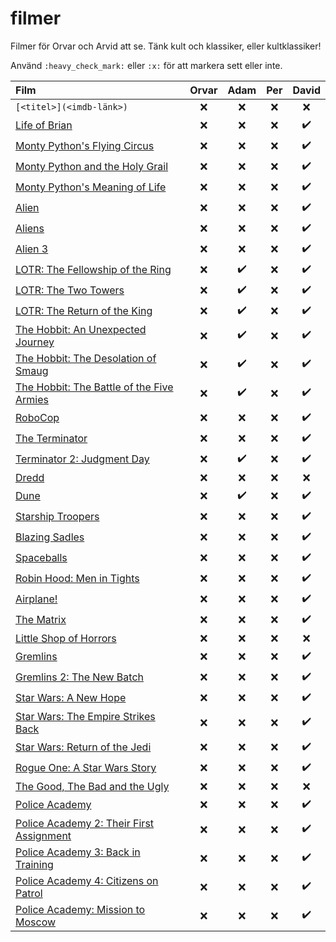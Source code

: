 # filmer
Filmer för Orvar och Arvid att se. Tänk kult och klassiker, eller kultklassiker!

Använd `:heavy_check_mark:` eller `:x:` för att markera sett eller inte.


| Film | Orvar | Adam | Per | David |
| :--- | :---: | :---: | :---: | :---: |
| `[<titel>](<imdb-länk>)` | :x: | :x: | :x: | :x: |
| [Life of Brian](https://www.imdb.com/title/tt0079470) | :x: | :x: | :x: | :heavy_check_mark: |
| [Monty Python's Flying Circus](https://www.imdb.com/title/tt0063929) | :x: | :x: | :x: | :heavy_check_mark: |
| [Monty Python and the Holy Grail](https://www.imdb.com/title/tt0071853) | :x: | :x: | :x: | :heavy_check_mark: |
| [Monty Python's Meaning of Life](https://www.imdb.com/title/tt0085959) | :x: | :x: | :x: | :heavy_check_mark: |
| [Alien](https://www.imdb.com/title/tt0078748) | :x: | :x: | :x: | :heavy_check_mark: |
| [Aliens](https://www.imdb.com/title/tt0090605) | :x: | :x: | :x: | :heavy_check_mark: |
| [Alien 3](https://www.imdb.com/title/tt0103644) | :x: | :x: | :x: | :heavy_check_mark: |
| [LOTR: The Fellowship of the Ring](https://www.imdb.com/title/tt0120737) | :x: | :heavy_check_mark: | :x: | :heavy_check_mark: |
| [LOTR: The Two Towers](https://www.imdb.com/title/tt0167261) | :x: | :heavy_check_mark: | :x: | :heavy_check_mark: |
| [LOTR: The Return of the King](https://www.imdb.com/title/tt0167260) | :x: | :heavy_check_mark: | :x: | :heavy_check_mark: |
| [The Hobbit: An Unexpected Journey](https://www.imdb.com/title/tt0903624) | :x: | :heavy_check_mark: | :x: | :heavy_check_mark: |
| [The Hobbit: The Desolation of Smaug](https://www.imdb.com/title/tt1170358) | :x: | :heavy_check_mark: | :x: | :heavy_check_mark: |
| [The Hobbit: The Battle of the Five Armies](https://www.imdb.com/title/tt2310332) | :x: | :heavy_check_mark: | :x: | :heavy_check_mark: |
| [RoboCop](https://www.imdb.com/title/tt0093870) | :x: | :x: | :x: | :heavy_check_mark: |
| [The Terminator](https://www.imdb.com/title/tt0088247) | :x: | :x: | :x: | :heavy_check_mark: |
| [Terminator 2: Judgment Day](https://www.imdb.com/title/tt0103064) | :x: | :heavy_check_mark: | :x: | :heavy_check_mark: |
| [Dredd](https://www.imdb.com/title/tt1343727) | :x: | :x: | :x: | :x: |
| [Dune](https://www.imdb.com/title/tt1160419) | :x: | :heavy_check_mark: | :x: | :heavy_check_mark: |
| [Starship Troopers](https://www.imdb.com/title/tt0120201) | :x: | :x: | :x: | :heavy_check_mark: |
| [Blazing Sadles](https://www.imdb.com/title/tt0071230) | :x: | :x: | :x: | :heavy_check_mark: |
| [Spaceballs](https://www.imdb.com/title/tt0094012) | :x: | :x: | :x: | :heavy_check_mark: |
| [Robin Hood: Men in Tights](https://www.imdb.com/title/tt0107977) | :x: | :x: | :x: | :heavy_check_mark: |
| [Airplane!](https://www.imdb.com/title/tt0080339) | :x: | :x: | :x: | :heavy_check_mark: |
| [The Matrix](https://www.imdb.com/title/tt0133093) | :x: | :x: | :x: | :heavy_check_mark: |
| [Little Shop of Horrors](https://www.imdb.com/title/tt0091419) | :x: | :x: | :x: | :x: |
| [Gremlins](https://www.imdb.com/title/tt0087363) | :x: | :x: | :x: | :heavy_check_mark: |
| [Gremlins 2: The New Batch](https://www.imdb.com/title/tt0099700) | :x: | :x: | :x: | :heavy_check_mark: |
| [Star Wars: A New Hope](https://www.imdb.com/title/tt0076759) | :x: | :x: | :x: | :heavy_check_mark: |
| [Star Wars: The Empire Strikes Back](https://www.imdb.com/title/tt0080684) | :x: | :x: | :x: | :heavy_check_mark: |
| [Star Wars: Return of the Jedi](https://www.imdb.com/title/tt0086190) | :x: | :x: | :x: | :heavy_check_mark: |
| [Rogue One: A Star Wars Story](https://www.imdb.com/title/tt3748528) | :x: | :x: | :x: | :heavy_check_mark: |
| [The Good, The Bad and the Ugly](https://www.imdb.com/title/tt0060196) | :x: | :x: | :x: | :x: |
| [Police Academy](https://www.imdb.com/title/tt0087928) | :x: | :x: | :x: | :heavy_check_mark: |
| [Police Academy 2: Their First Assignment](https://www.imdb.com/title/tt0060196) | :x: | :x: | :x: | :heavy_check_mark: |
| [Police Academy 3: Back in Training](https://www.imdb.com/title/tt0091777) | :x: | :x: | :x: | :heavy_check_mark: |
| [Police Academy 4: Citizens on Patrol](https://www.imdb.com/title/tt0093756) | :x: | :x: | :x: | :heavy_check_mark: |
| [Police Academy: Mission to Moscow](https://www.imdb.com/title/tt0110857) | :x: | :x: | :x: | :heavy_check_mark: |
